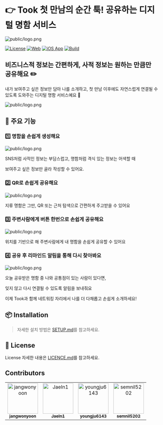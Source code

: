 # 👉 Took 첫 만남의 순간 툭! 공유하는 디지털 명함 서비스

![public/logo.png](public/intro.png)

[![License](https://img.shields.io/badge/license-All%20Rights%20Reserved-red)](https://github.com/depromeet/Took-FE/blob/main/LICENSE) [![Web](https://img.shields.io/badge/Web-even--took.com-green?logo=google-chrome&logoColor=white)](https://www.even-took.com) [![iOS App](https://img.shields.io/badge/iOS-App_Store-blue?logo=apple)](https://apps.apple.com/kr/app/took-%EC%B2%AB-%EB%A7%8C%EB%82%A8%EC%9D%98-%EC%88%9C%EA%B0%84-%ED%88%AD-%EA%B3%B5%EC%9C%A0%ED%95%98%EB%8A%94-%EB%AA%85%ED%95%A8/id6744634754) [![Build](https://img.shields.io/github/actions/workflow/status/depromeet/Took-FE/deploy-target.yml?branch=main)](https://github.com/depromeet/Took-FE/actions/workflows/deploy-target.yml)

## 비즈니스적 정보는 간편하게, 사적 정보는 원하는 만큼만 공유해요 ✏️

내가 보여주고 싶은 정보만 담아 나를 소개하고, 첫 만남 이후에도 자연스럽게 연결될 수 있도록 도와주는 디지털 명함 서비스예요 🔗

![public/logo.png](public/step0.png)

## 📌 주요 기능

### 1️⃣ 명함을 손쉽게 생성해요

![public/logo.png](public/step1.png)

SNS처럼 사적인 정보는 부담스럽고, 명함처럼 격식 있는 정보는 어색할 때

보여주고 싶은 정보만 골라 작성할 수 있어요.

### 2️⃣ QR로 손쉽게 공유해요

![public/logo.png](public/step2.png)

지류 명함은 그만, QR 또는 근처 탐색으로 간편하게 주고받을 수 있어요

### 3️⃣ 주변사람에게 버튼 한번으로 손쉽게 공유해요

![public/logo.png](public/step3.png)

위치를 기반으로 해 주변사람에게 내 명함을 손쉽게 공유할 수 있어요

### 4️⃣ 공유 후 리마인드 알림을 통해 다시 찾아봐요

![public/logo.png](public/step4.png)

오늘 공유받은 명함 중 나와 공통점이 있는 사람이 있다면,

잊지 않고 다시 연결될 수 있도록 알림을 보내줘요

이제 Took과 함께 네트워킹 자리에서 나를 더 다채롭고 손쉽게 소개하세요!

## 📦 Installation

> 자세한 설치 방법은 [SETUP.md](SETUP)를 참고하세요.

## 🪪 License

License 자세한 내용은 [LICENCE.md](LICENCE)를 참고하세요.

## Contributors

<table>
  <tr>
    <td align="center">
      <a href="https://github.com/jangwonyoon">
        <img src="https://github.com/jangwonyoon.png" width="100px;" alt="jangwonyoon"/>
        <br />
        <sub><b>jangwonyoon</b></sub>
      </a>
    </td>
    <td align="center">
      <a href="https://github.com/JaeIn1">
        <img src="https://github.com/JaeIn1.png" width="100px;" alt="JaeIn1"/>
        <br />
        <sub><b>JaeIn1</b></sub>
      </a>
    </td>
    <td align="center">
      <a href="https://github.com/youngju6143">
        <img src="https://github.com/youngju6143.png" width="100px;" alt="youngju6143"/>
        <br />
        <sub><b>youngju6143</b></sub>
      </a>
    </td>
    <td align="center">
      <a href="https://github.com/semnil5202">
        <img src="https://github.com/semnil5202.png" width="100px;" alt="semnil5202"/>
        <br />
        <sub><b>semnil5202</b></sub>
      </a>
    </td>
  </tr>
</table>

